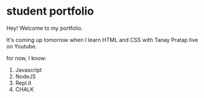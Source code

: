 # student portfolio

Hey! Welcome to my portfolio.

It's coming up tomorrow when I learn HTML and CSS with Tanay Pratap live on Youtube.

for now, I know:
1. Javascript
2. NodeJS
3. Repl.it
4. CHALK

